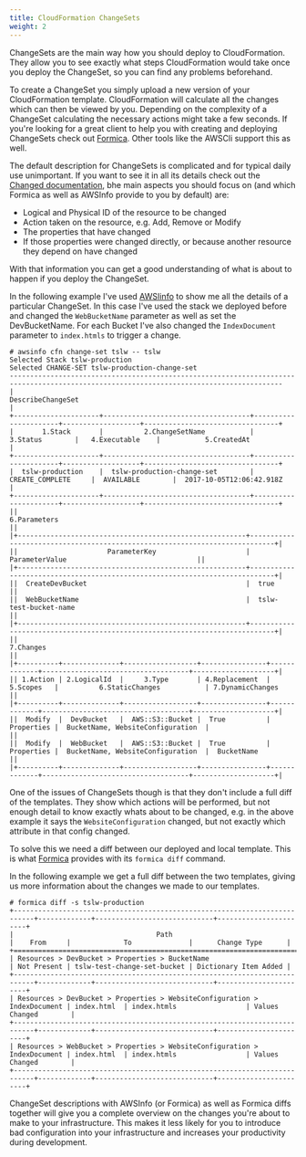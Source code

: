 ```yaml
---
title: CloudFormation ChangeSets
weight: 2
---
```


ChangeSets are the main way how you should deploy to CloudFormation. They allow you to see exactly what steps CloudFormation would take once you deploy the ChangeSet, so you can find any problems beforehand.

To create a ChangeSet you simply upload a new version of your CloudFormation template. CloudFormation will calculate all the changes which can then be viewed by you. Depending on the complexity of a ChangeSet calculating the necessary actions might take a few seconds. If you're looking for a great client to help you with creating and deploying ChangeSets check out [Formica](/tools/formica). Other tools like the AWSCli support this as well.

The default description for ChangeSets is complicated and for typical daily use unimportant. If you want to see it in all its details check out the [Changed documentation](http://docs.aws.amazon.com/AWSCloudFormation/latest/APIReference/API_Change.html), bhe main aspects you should focus on (and which Formica as well as AWSInfo provide to you by default) are:

* Logical and Physical ID of the resource to be changed
* Action taken on the resource, e.g. Add, Remove or Modify
* The properties that have changed
* If those properties were changed directly, or because another resource they depend on have changed

With that information you can get a good understanding of what is about to happen if you deploy the ChangeSet.

In the following example I've used [AWSIinfo](/tools/awsinfo) to show me all the details of a particular ChangeSet. In this case I've used the stack we deployed before and changed the `WebBucketName` parameter as well as set the DevBucketName. For each Bucket I've also changed the `IndexDocument` parameter to `index.htmls` to trigger a change.

```
# awsinfo cfn change-set tslw -- tslw
Selected Stack tslw-production
Selected CHANGE-SET tslw-production-change-set
-----------------------------------------------------------------------------------------------------------------------------------------
|                                                           DescribeChangeSet                                                           |
+---------------------+------------------------------------+----------------------+-------------------+---------------------------------+
|       1.Stack       |          2.ChangeSetName           |      3.Status        |   4.Executable    |           5.CreatedAt           |
+---------------------+------------------------------------+----------------------+-------------------+---------------------------------+
|  tslw-production    |  tslw-production-change-set        |  CREATE_COMPLETE     |  AVAILABLE        |  2017-10-05T12:06:42.918Z       |
+---------------------+------------------------------------+----------------------+-------------------+---------------------------------+
||                                                            6.Parameters                                                             ||
|+--------------------------------------------------------+----------------------------------------------------------------------------+|
||                      ParameterKey                      |                              ParameterValue                                ||
|+--------------------------------------------------------+----------------------------------------------------------------------------+|
||  CreateDevBucket                                       |  true                                                                      ||
||  WebBucketName                                         |  tslw-test-bucket-name                                                     ||
|+--------------------------------------------------------+----------------------------------------------------------------------------+|
||                                                              7.Changes                                                              ||
|+----------+--------------+------------------+----------------+-------------+------------------------------------+--------------------+|
|| 1.Action | 2.LogicalId  |     3.Type       | 4.Replacement  |  5.Scopes   |          6.StaticChanges           | 7.DynamicChanges   ||
|+----------+--------------+------------------+----------------+-------------+------------------------------------+--------------------+|
||  Modify  |  DevBucket   |  AWS::S3::Bucket |  True          |  Properties |  BucketName, WebsiteConfiguration  |                    ||
||  Modify  |  WebBucket   |  AWS::S3::Bucket |  True          |  Properties |  BucketName, WebsiteConfiguration  |  BucketName        ||
|+----------+--------------+------------------+----------------+-------------+------------------------------------+--------------------+|
```

One of the issues of ChangeSets though is that they don't include a full diff of the templates. They show which actions will be performed, but not enough detail to know exactly whats about to be changed, e.g. in the above example it says the `WebsiteConfiguration` changed, but not exactly which attribute in that config changed.

To solve this we need a diff between our deployed and local template. This is what [Formica](/tools/formica) provides with its `formica diff` command.

In the following example we get a full diff between the two templates, giving us more information about the changes we made to our templates.

```
# formica diff -s tslw-production
+---------------------------------------------------------------------------+-------------+-----------------------------+-----------------------+
|                                   Path                                    |    From     |             To              |      Change Type      |
+===========================================================================+=============+=============================+=======================+
| Resources > DevBucket > Properties > BucketName                           | Not Present | tslw-test-change-set-bucket | Dictionary Item Added |
+---------------------------------------------------------------------------+-------------+-----------------------------+-----------------------+
| Resources > DevBucket > Properties > WebsiteConfiguration > IndexDocument | index.html  | index.htmls                 | Values Changed        |
+---------------------------------------------------------------------------+-------------+-----------------------------+-----------------------+
| Resources > WebBucket > Properties > WebsiteConfiguration > IndexDocument | index.html  | index.htmls                 | Values Changed        |
+---------------------------------------------------------------------------+-------------+-----------------------------+-----------------------+
```

ChangeSet descriptions with AWSInfo (or Formica) as well as Formica diffs together will give you a complete overview on the changes you're about to make to your infrastructure. This makes it less likely for you to introduce bad configuration into your infrastructure and increases your productivity during development.
